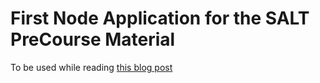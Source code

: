 # First Node Application for the SALT PreCourse Material

To be used while reading [this blog post](https://precourse.salt.study/blogs/0201-basicJavascript)
